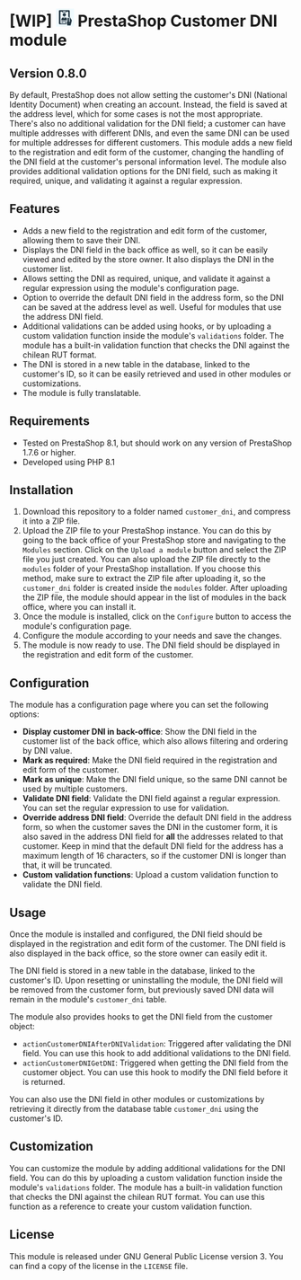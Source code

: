 # [WIP] <img src="logo.png" width="32" height="32" alt="Module logo"> PrestaShop Customer DNI module
## Version 0.8.0

By default, PrestaShop does not allow setting the customer's DNI (National Identity Document) when creating an account.
Instead, the field is saved at the address level, which for some cases is not the most appropriate. There's also no additional validation for the DNI field;
a customer can have multiple addresses with different DNIs, and even the same DNI can be used for multiple addresses for different customers. 
This module adds a new field to the registration and edit form of the customer, changing the handling of the DNI field at the customer's personal information level.
The module also provides additional validation options for the DNI field, such as making it required, unique, and validating it against a regular expression.

## Features

- Adds a new field to the registration and edit form of the customer, allowing them to save their DNI.
- Displays the DNI field in the back office as well, so it can be easily viewed and edited by the store owner. It also displays the DNI in the customer list.
- Allows setting the DNI as required, unique, and validate it against a regular expression using the module's configuration page.
- Option to override the default DNI field in the address form, so the DNI can be saved at the address level as well. Useful for modules that use the address DNI field.
- Additional validations can be added using hooks, or by uploading a custom validation function inside the module's `validations` folder. The module has a built-in validation function that checks the DNI against the chilean RUT format.
- The DNI is stored in a new table in the database, linked to the customer's ID, so it can be easily retrieved and used in other modules or customizations.
- The module is fully translatable.

## Requirements

- Tested on PrestaShop 8.1, but should work on any version of PrestaShop 1.7.6 or higher.
- Developed using PHP 8.1

## Installation

1. Download this repository to a folder named `customer_dni`, and compress it into a ZIP file.
2. Upload the ZIP file to your PrestaShop instance. You can do this by going to the back office of your PrestaShop store and navigating to the `Modules` section.
Click on the `Upload a module` button and select the ZIP file you just created. You can also upload the ZIP file directly to the `modules` folder of your PrestaShop installation.
If you choose this method, make sure to extract the ZIP file after uploading it, so the `customer_dni` folder is created inside the `modules` folder.
After uploading the ZIP file, the module should appear in the list of modules in the back office, where you can install it.
3. Once the module is installed, click on the `Configure` button to access the module's configuration page.
4. Configure the module according to your needs and save the changes.
5. The module is now ready to use. The DNI field should be displayed in the registration and edit form of the customer.

## Configuration

The module has a configuration page where you can set the following options:

- **Display customer DNI in back-office**: Show the DNI field in the customer list of the back office, which also allows filtering and ordering by DNI value. 
- **Mark as required**: Make the DNI field required in the registration and edit form of the customer.
- **Mark as unique**: Make the DNI field unique, so the same DNI cannot be used by multiple customers.
- **Validate DNI field**: Validate the DNI field against a regular expression. You can set the regular expression to use for validation.
- **Override address DNI field**: Override the default DNI field in the address form, so when the customer saves the DNI in the customer form,
it is also saved in the address DNI field for **all** the addresses related to that customer.
Keep in mind that the default DNI field for the address has a maximum length of 16 characters, so if the customer DNI is longer than that, it will be truncated.
- **Custom validation functions**: Upload a custom validation function to validate the DNI field.

## Usage

Once the module is installed and configured, the DNI field should be displayed in the registration and edit form of the customer. The DNI field is also displayed in the back office, so the store owner can easily edit it.

The DNI field is stored in a new table in the database, linked to the customer's ID.
Upon resetting or uninstalling the module, the DNI field will be removed from the customer form, but previously saved DNI data will remain in the module's `customer_dni` table.

The module also provides hooks to get the DNI field from the customer object:

- `actionCustomerDNIAfterDNIValidation`: Triggered after validating the DNI field. You can use this hook to add additional validations to the DNI field.
- `actionCustomerDNIGetDNI`: Triggered when getting the DNI field from the customer object. You can use this hook to modify the DNI field before it is returned.

You can also use the DNI field in other modules or customizations by retrieving it directly from the database table `customer_dni` using the customer's ID.

## Customization

You can customize the module by adding additional validations for the DNI field. You can do this by uploading a custom validation function inside the module's `validations` folder. The module has a built-in validation function that checks the DNI against the chilean RUT format. You can use this function as a reference to create your custom validation function.


## License

This module is released under GNU General Public License version 3. You can find a copy of the license in the `LICENSE` file.